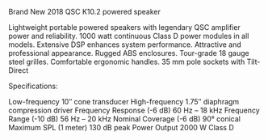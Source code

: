 Brand New 2018 QSC K10.2 powered speaker

Lightweight portable powered speakers with legendary QSC amplifier power and reliability.
1000 watt continuous Class D power modules in all models.
Extensive DSP enhances system performance.
Attractive and professional appearance.
Rugged ABS enclosures.
Tour-grade 18 gauge steel grilles.
Comfortable ergonomic handles.
35 mm pole sockets with Tilt-Direct



Specifications:

Low-frequency 10″ cone transducer
High-frequency 1.75″ diaphragm compression driver
Frequency Response (-6 dB) 60 Hz – 18 kHz
Frequency Range (-10 dB) 56 Hz – 20 kHz
Nominal Coverage (-6 dB) 90° conical
Maximum SPL (1 meter) 130 dB peak
Power Output 2000 W Class D
